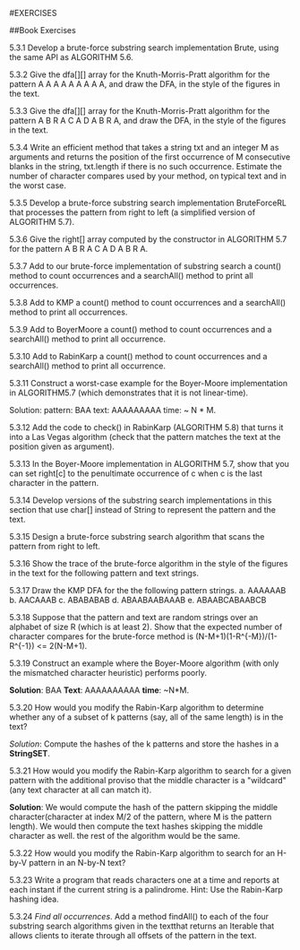 #EXERCISES

##Book Exercises

5.3.1 Develop a brute-force substring search implementation Brute, using the same API as ALGORITHM 5.6.

5.3.2 Give the dfa[][] array for the Knuth-Morris-Pratt algorithm for the pattern A A A A A A A A A, and draw the DFA, in the style of the figures in the text.

5.3.3 Give the dfa[][] array for the Knuth-Morris-Pratt algorithm for the pattern A B R A C A D A B R A, and draw the DFA, in the style of the figures in the text.

5.3.4 Write an efficient method that takes a string txt and an integer M as arguments and returns the position of the first occurrence of M consecutive blanks in the string, txt.length if there is no such occurrence. Estimate the number of character compares used by your method, on typical text and in the worst case.

5.3.5 Develop a brute-force substring search implementation BruteForceRL that processes the pattern from right to left (a simplified version of ALGORITHM 5.7).

5.3.6 Give the right[] array computed by the constructor in ALGORITHM 5.7 for the pattern A B R A C A D A B R A.

5.3.7 Add to our brute-force implementation of substring search a count() method to count occurrences and a searchAll() method to print all occurrences.

5.3.8 Add to KMP a count() method to count occurrences and a searchAll() method to print all occurrences.

5.3.9 Add to BoyerMoore a count() method to count occurrences and a searchAll() method to print all occurrence.

5.3.10 Add to RabinKarp a count() method to count occurrences and a searchAll() method to print all occurrence.

5.3.11 Construct a worst-case example for the Boyer-Moore implementation in ALGORITHM5.7 (which demonstrates that it is not linear-time).

Solution: 
pattern: BAA
text: AAAAAAAAA
time: ~ N * M.

5.3.12 Add the code to check() in RabinKarp (ALGORITHM 5.8) that turns it into a Las Vegas algorithm (check that the pattern matches the text at the position given as argument).

5.3.13 In the Boyer-Moore implementation in ALGORITHM 5.7, show that you can set right[c] to the penultimate occurrence of c when c is the last character in the pattern.

5.3.14 Develop versions of the substring search implementations in this section that use char[] instead of String to represent the pattern and the text.

5.3.15 Design a brute-force substring search algorithm that scans the pattern from right to left.

5.3.16 Show the trace of the brute-force algorithm in the style of the figures in the text for the following pattern and text strings.

5.3.17 Draw the KMP DFA for the the following pattern strings.
a. AAAAAAB
b. AACAAAB
c. ABABABAB
d. ABAABAABAAAB
e. ABAABCABAABCB

5.3.18 Suppose that the pattern and text are random strings over an alphabet of size R (which is at least 2). Show that the expected number of character compares for the brute-force method is (N-M+1)(1-R^{-M})/(1-R^{-1}) <= 2(N-M+1).


5.3.19 Construct an example where the Boyer-Moore algorithm (with only the mismatched character heuristic) performs poorly.

**Solution**: BAA
**Text**: AAAAAAAAAA
**time**: ~N*M.

5.3.20 How would you modify the Rabin-Karp algorithm to determine whether any of a subset of k patterns (say, all of the same length) is in the text?

_Solution_: Compute the hashes of the k patterns and store the hashes in a **StringSET**.

5.3.21 How would you modify the Rabin-Karp algorithm to search for a given pattern with the additional proviso that the middle character is a "wildcard" (any text character at all can match it).

**Solution**: We would compute the hash of the pattern skipping the middle character(character at index M/2 of the pattern, where M is the pattern length).
We would then compute the text hashes skipping the middle character as well. the rest of the algorithm would be the same.


5.3.22 How would you modify the Rabin-Karp algorithm to search for an H-by-V pattern in an N-by-N text?

5.3.23 Write a program that reads characters one at a time and reports at each instant if the current string is a palindrome. Hint: Use the Rabin-Karp hashing idea.

5.3.24 _Find all occurrences_. Add a method findAll() to each of the four substring search algorithms given in the textthat returns an Iterable<Integer> that allows clients to iterate through all offsets of the pattern in the text.













